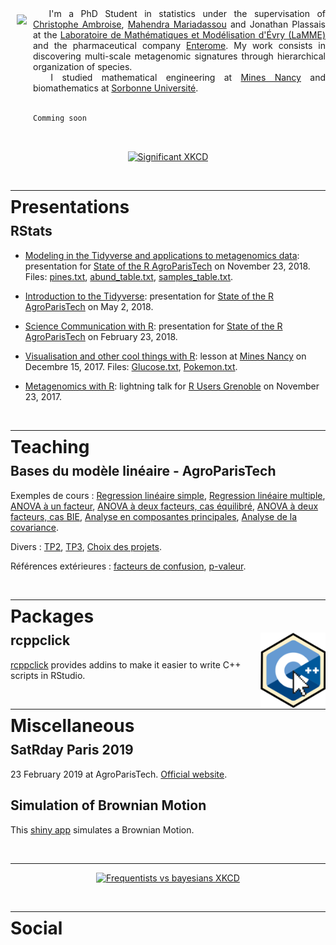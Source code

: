 <head>
<link href="web-fonts-with-css/css/fontawesome-all.css" rel="stylesheet">
<link rel="icon" type="image/png" href="/img/favicon.ico">
</head>

<div align="justify">
<img src="https://github.com/abichat/abichat.github.io/blob/master/img/pp.png?raw=true" align="left" height=170 hspace=10 vspace = 10/> 
&emsp; I'm a PhD Student in statistics under the supervisation of <a href="http://www.math-evry.cnrs.fr/members/Cambroise/welcome" target="_blank">Christophe Ambroise</a>, <a href="https://mahendra-mariadassou.github.io" target="_blank">Mahendra Mariadassou</a> and Jonathan Plassais at the <a href="http://www.math-evry.cnrs.fr/doku.php" target="_blank">Laboratoire de Mathématiques et Modélisation d'Évry (LaMME)</a> and the pharmaceutical company <a href="http://www.enterome.com" target="_blank">Enterome</a>. My work consists in discovering multi-scale metagenomic signatures through hierarchical organization of species. <br>
&emsp; I studied mathematical engineering at <a href="https://mines-nancy.univ-lorraine.fr" target="_blank">Mines Nancy</a> and biomathematics at <a href="https://www.sorbonne-universite.fr" target="_blank">Sorbonne Université</a>.
</div>

<br>

```markdown
Comming soon
```
<center>
  <i class="fas fa-cog fa-spin" fa-3x></i><i class="fas fa-cog fa-spin-reverse" fa-3x></i><i class="fas fa-cog fa-spin" fa-3x></i>
</center>
  
<br>

<p align="center">
  <a href="https://xkcd.com" target="_blank">  
    <img src="https://imgs.xkcd.com/comics/significant.png" alt="Significant XKCD">
  </a>
</p>

<br>

---
<div style = "margin-top: -30px"></div>

# Presentations

<div style = "margin-top: -20px"></div>

## RStats

* <a href="https://abichat.github.io/Slides/Modeling/Modeling.html" target="_blank">Modeling in the Tidyverse
and applications to metagenomics data</a>: presentation for <a href="https://stateofther.github.io" target="_blank">State of the R AgroParisTech</a> on November 23, 2018. Files: <a href="https://abichat.github.io/Slides/Modeling/pines.txt" target="_blank">pines.txt</a>, <a href="https://abichat.github.io/Slides/Modeling/abund_table.txt" target="_blank">abund_table.txt</a>, <a href="https://abichat.github.io/Slides/Modeling/samples_table.txt" target="_blank">samples_table.txt</a>.


* <a href="https://abichat.github.io/Slides/IntroTidyverseSOTR/IntroTidyverseSOTR.html" target="_blank">Introduction to the Tidyverse</a>: presentation for <a href="https://stateofther.github.io" target="_blank">State of the R AgroParisTech</a> on May 2, 2018.


* <a href="abichat.github.io/Slides/ScienceCommunicationSOTR/ScienceCommunicationSOTR.html" target="_blank">Science Communication with R</a>: presentation for <a href="https://stateofther.github.io" target="_blank">State of the R AgroParisTech</a> on February 23, 2018.


* <a href="https://abichat.github.io/Slides/FormationRMines/FormationRMines" target="_blank">Visualisation and other cool things with R</a>: lesson at <a href="http://mines-nancy.univ-lorraine.fr/" target="_blank">Mines Nancy</a> on Decembre 15, 2017. Files: <a href="https://abichat.github.io/Slides/FormationRMines/Glucose.txt" target="_blank">Glucose.txt</a>, <a href="https://abichat.github.io/Slides/FormationRMines/Pokemon.txt" target="_blank">Pokemon.txt</a>.


* <a href="https://abichat.github.io/Slides/MetagenomicsRGrenoble/MetagenomicsRGrenoble" target="_blank">Metagenomics with R</a>: lightning talk for <a href="https://r-in-grenoble.github.io/index.html" target="_blank">R Users Grenoble</a> on November 23, 2017.

<br>

---
<div style = "margin-top: -30px"></div>

# Teaching

<div style = "margin-top: -20px"></div>

## Bases du modèle linéaire - AgroParisTech

Exemples de cours : <a href="https://abichat.github.io/Slides/AgroBasesDuModeleLineaire/Chap1.html#1" target="_blank">Regression linéaire simple</a>, <a href="https://abichat.github.io/Slides/AgroBasesDuModeleLineaire/Chap2.html#1" target="_blank">Regression linéaire multiple</a>, <a href="https://abichat.github.io/Slides/AgroBasesDuModeleLineaire/Chap3.html#1" target="_blank">ANOVA à un facteur</a>, <a href="https://abichat.github.io/Slides/AgroBasesDuModeleLineaire/Chap4.html#1" target="_blank">ANOVA à deux facteurs, cas équilibré</a>, <a href="https://abichat.github.io/Slides/AgroBasesDuModeleLineaire/Chap5.html#1" target="_blank">ANOVA à deux facteurs, cas BIE</a>, <a href="https://abichat.github.io/Slides/AgroBasesDuModeleLineaire/Chap6.html#1" target="_blank">Analyse en composantes principales</a>, <a href="https://abichat.github.io/Slides/AgroBasesDuModeleLineaire/Chap7.html#1" target="_blank">Analyse de la covariance</a>.

Divers : <a href="https://abichat.github.io/Slides/AgroBasesDuModeleLineaire/TP2.html" target="_blank">TP2</a>, <a href="https://abichat.github.io/Slides/AgroBasesDuModeleLineaire/TP3.html" target="_blank">TP3</a>, <a href="https://abichat.github.io/Slides/AgroBasesDuModeleLineaire/ChoixProjet2A.html" target="_blank">Choix des projets</a>.

Références extérieures : <a href="https://youtu.be/aOX0pIwBCvw" target="_blank">facteurs de confusion</a>, <a href="https://youtu.be/xVIt51ybvu0" target="_blank">p-valeur</a>.

<br>

---
<div style = "margin-top: -30px"></div>

# Packages

<div style = "margin-top: -20px"></div>

## rcppclick <img src="https://github.com/abichat/rcppclick/blob/master/man/figures/logo.png?raw=true" align="right" height=120/>

<a href="https://github.com/abichat/rcppclick" target="_blank">rcppclick</a> provides addins to make it easier to write C++ scripts in RStudio. 

<br>

---
<div style = "margin-top: -30px"></div>

# Miscellaneous

<div style = "margin-top: -20px"></div>

## SatRday Paris 2019

23 February 2019 at AgroParisTech. <a href="https://paris2019.satrdays.org" target="_blank">Official website</a>.

## Simulation of Brownian Motion

This <a href="https://abichat.shinyapps.io/BrownianMotion/" target="_blank">shiny app</a> simulates a Brownian Motion.

<br>

---

<p align="center">
  <a href="https://xkcd.com" target="_blank">  
    <img src="https://imgs.xkcd.com/comics/frequentists_vs_bayesians.png" alt="Frequentists vs bayesians XKCD">
  </a>
</p>

<br>

---
<div style = "margin-top: -30px"></div>

# Social


<center>
  <div class="fa-3x">
    <a href="https://www.linkedin.com/in/antoinebichat/" target="_blank" style="color: #000000"><i class="fab fa-linkedin"></i></a> &nbsp;
    <a href="https://github.com/abichat" target="_blank" style="color: #000000"><i class="fab fa-github"></i></a> &nbsp;
    <a href="https://stackoverflow.com/users/8031980" target="_blank" style="color: #000000"><i class="fab fa-stack-overflow"></i></a> &nbsp;
    <a href="https://twitter.com/_abichat" target="_blank" style="color: #000000"><i class="fab fa-twitter"></i></a> 
  </div>
</center>
